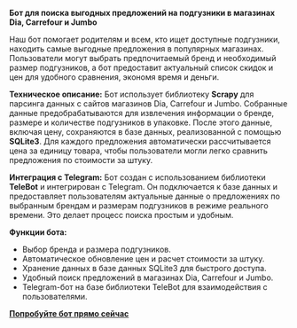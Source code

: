 **Бот для поиска выгодных предложений на подгузники в магазинах Dia, Carrefour и Jumbo**

Наш бот помогает родителям и всем, кто ищет доступные подгузники, находить самые выгодные предложения в популярных магазинах. Пользователи могут выбрать предпочитаемый бренд и необходимый размер подгузников, а бот предоставит актуальный список скидок и цен для удобного сравнения, экономя время и деньги.

**Техническое описание:**
Бот использует библиотеку **Scrapy** для парсинга данных с сайтов магазинов Dia, Carrefour и Jumbo. Собранные данные предобрабатываются для извлечения информации о бренде, размере и количестве подгузников в упаковке. После этого данные, включая цену, сохраняются в базе данных, реализованной с помощью **SQLite3**. Для каждого предложения автоматически рассчитывается цена за единицу товара, чтобы пользователи могли легко сравнить предложения по стоимости за штуку.

**Интеграция с Telegram:**
Бот создан с использованием библиотеки **TeleBot** и интегрирован с Telegram. Он подключается к базе данных и предоставляет пользователям актуальные данные о предложениях по выбранным брендам и размерам подгузников в режиме реального времени. Это делает процесс поиска простым и удобным.

**Функции бота:**
- Выбор бренда и размера подгузников.
- Автоматическое обновление цен и расчет стоимости за штуку.
- Хранение данных в базе данных SQLite3 для быстрого доступа.
- Удобный поиск предложений в магазинах Dia, Carrefour и Jumbo.
- Telegram-бот на базе библиотеки TeleBot для взаимодействия с пользователями.

**[Попробуйте бот прямо сейчас](https://t.me/PanalesBAbot)**
